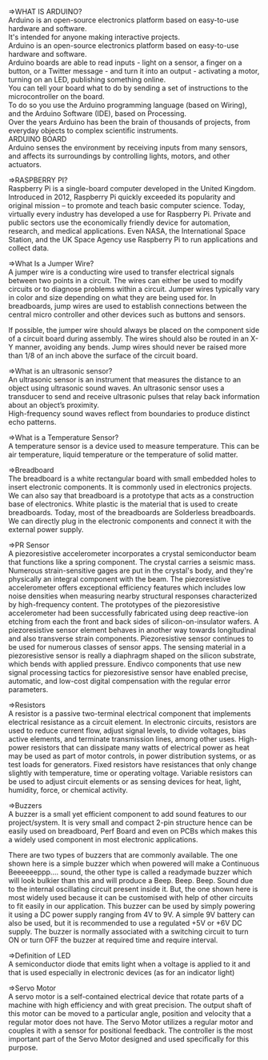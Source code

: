 =>WHAT IS ARDUINO?</br>
Arduino is an open-source electronics platform based on easy-to-use hardware and software.</br>
It's intended for anyone making interactive projects.</br>
Arduino is an open-source electronics platform based on easy-to-use hardware and software.</br>
Arduino boards are able to read inputs - light on a sensor, a finger on a button, or a Twitter message - and turn it into an output - activating a motor, turning on an LED, publishing something online.</br>
You can tell your board what to do by sending a set of instructions to the microcontroller on the board.</br>
To do so you use the Arduino programming language (based on Wiring), and the Arduino Software (IDE), based on Processing.</br>
Over the years Arduino has been the brain of thousands of projects, from everyday objects to complex scientific instruments.</br>
ARDUINO BOARD</br>
Arduino senses the environment by receiving inputs from many sensors, and affects its surroundings by controlling lights, motors, and other actuators.</br>


=>RASPBERRY PI?</br>
Raspberry Pi is a single-board computer developed in the United Kingdom. Introduced in 2012, Raspberry Pi quickly exceeded its popularity and original mission – to promote and teach basic computer science. Today, virtually every industry has developed a use for Raspberry Pi. Private and public sectors use the economically friendly device for automation, research, and medical applications. Even NASA, the International Space Station, and the UK Space Agency use Raspberry Pi to run applications and collect data. 


=>What Is a Jumper Wire?</br>
A jumper wire is a conducting wire used to transfer electrical signals between two points in a circuit. 
The wires can either be used to modify circuits or to diagnose problems within a circuit.
Jumper wires typically vary in color and size depending on what they are being used for. 
In breadboards, jump wires are used to establish connections between the central micro controller and other devices such as buttons and sensors.

If possible, the jumper wire should always be placed on the component side of a circuit board during assembly. 
The wires should also be routed in an X-Y manner, avoiding any bends. 
Jump wires should never be raised more than 1/8 of an inch above the surface of the circuit board.


=>What is an ultrasonic sensor?</br>
An ultrasonic sensor is an instrument that measures the distance to an object using ultrasonic sound waves.
An ultrasonic sensor uses a transducer to send and receive ultrasonic pulses that relay back information about an object’s proximity.  
High-frequency sound waves reflect from boundaries to produce distinct echo patterns.

=>What is a Temperature Sensor?</br>
A temperature sensor is a device used to measure temperature. This can be air temperature, liquid temperature or the temperature of solid matter.

=>Breadboard</br>
The breadboard is a white rectangular board with small embedded holes to insert electronic components. It is commonly used in electronics projects. We can also say that breadboard is a prototype that acts as a construction base of electronics.
White plastic is the material that is used to create breadboards. Today, most of the breadboards are Solderless breadboards. We can directly plug in the electronic components and connect it with the external power supply.


=>PR Sensor</br>
A piezoresistive accelerometer incorporates a crystal semiconductor beam that functions like a spring component. The crystal carries a seismic mass. Numerous strain-sensitive gages are put in the crystal's body, and they're physically an integral component with the beam. The piezoresistive accelerometer offers exceptional efficiency features which includes low noise densities when measuring nearby structural responses characterized by high-frequency content. The prototypes of the piezoresistive accelerometer had been successfully fabricated using deep reactive-ion etching from each the front and back sides of silicon-on-insulator wafers.
A piezoresistive sensor element behaves in another way towards longitudinal and also transverse strain components. Piezoresistive sensor continues to be used for numerous classes of sensor apps. The sensing material in a piezoresistive sensor is really a diaphragm shaped on the silicon substrate, which bends with applied pressure. Endivco components that use new signal processing tactics for piezoresistive sensor have enabled precise, automatic, and low-cost digital compensation with the regular error parameters.

=>Resistors</br>
A resistor is a passive two-terminal electrical component that implements electrical resistance as a circuit element. In electronic circuits, resistors are used to reduce current flow, adjust signal levels, to divide voltages, bias active elements, and terminate transmission lines, among other uses. High-power resistors that can dissipate many watts of electrical power as heat may be used as part of motor controls, in power distribution systems, or as test loads for generators. Fixed resistors have resistances that only change slightly with temperature, time or operating voltage. Variable resistors can be used to adjust circuit elements or as sensing devices for heat, light, humidity, force, or chemical activity.

=>Buzzers</br>
A buzzer is a small yet efficient component to add sound features to our project/system. It is very small and compact 2-pin structure hence can be easily used on breadboard, Perf Board and even on PCBs which makes this a widely used component in most electronic applications.

There are two types of buzzers that are commonly available. The one shown here is a simple buzzer which when powered will make a Continuous Beeeeeeppp.... sound, the other type is called a readymade buzzer which will look bulkier than this and will produce a Beep. Beep. Beep. Sound due to the internal oscillating circuit present inside it. But, the one shown here is most widely used because it can be customised with help of other circuits to fit easily in our application.
This buzzer can be used by simply powering it using a DC power supply ranging from 4V to 9V. A simple 9V battery can also be used, but it is recommended to use a regulated +5V or +6V DC supply. The buzzer is normally associated with a switching circuit to turn ON or turn OFF the buzzer at required time and require interval.


=>Definition of LED </br>
 A semiconductor diode that emits light when a voltage is applied to it and that is used especially in electronic devices (as for an indicator light)

=>Servo Motor</br>
A servo motor is a self-contained electrical device that rotate parts of a machine with high efficiency and with great precision.
The output shaft of this motor can be moved to a particular angle, position and velocity that a regular motor does not have.
The Servo Motor utilizes a regular motor and couples it with a sensor for positional feedback.
The controller is the most important part of the Servo Motor designed and used specifically for this purpose.
